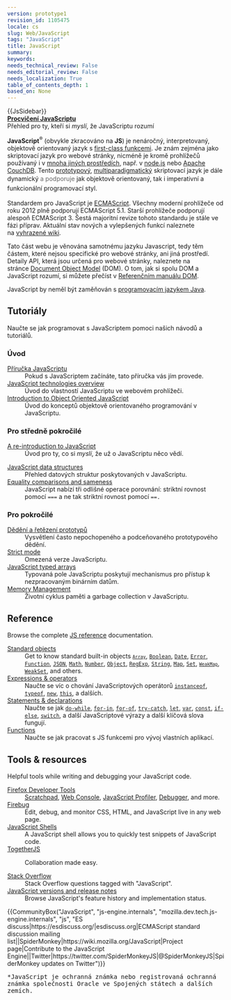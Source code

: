 ```yaml
---
version: prototype1
revision_id: 1105475
locale: cs
slug: Web/JavaScript
tags: "JavaScript"
title: JavaScript
summary: 
keywords: 
needs_technical_review: False
needs_editorial_review: False
needs_localization: True
table_of_contents_depth: 1
based_on: None
---
```

<div>{{JsSidebar}}</div>

<div class="callout-box"><strong><a href="/en-US/docs/Web/JavaScript/A_re-introduction_to_JavaScript">Procvičení JavaScriptu</a></strong><br />
Přehled pro ty, kteří si <em>myslí</em>, že JavaScriptu rozumí</div>

<p><strong>JavaScript</strong><sup>®</sup> (obvykle zkracováno na&nbsp;<strong>JS</strong>) je nenáročný, interpretovaný, objektově orientovaný jazyk s <a href="https://en.wikipedia.org/wiki/First-class_functions" title="https://en.wikipedia.org/wiki/First-class_functions">first-class funkcemi</a>. Je znám zejména jako skriptovací jazyk pro webové stránky, nicméně je kromě prohlížečů používaný i v <a class="external" href="http://en.wikipedia.org/wiki/JavaScript#Uses_outside_web_pages">mnoha jiných prostředích</a>, např. v&nbsp;<a class="external" href="http://nodejs.org/">node.js</a> nebo&nbsp;<a href="http://couchdb.apache.org">Apache CouchDB</a>. Tento&nbsp;<a class="mw-redirect" href="https://en.wikipedia.org/wiki/Prototype-based" title="Prototype-based">prototypový</a>, <a href="/en-US/docs/multiparadigmlanguage.html" title="/en-US/docs/multiparadigmlanguage.html">multiparadigmatický</a>&nbsp;skriptovací jazyk je dále dynamický<font color="#666666">&nbsp;a podporuje</font><span style="line-height:1.572">&nbsp;jak objektově orientovaný, tak i imperativní a funkcionální programovací styl.</span></p>

<p>Standardem pro JavaScript je&nbsp;<a href="/en-US/docs/JavaScript/Language_Resources">ECMAScript</a>. Všechny moderní prohlížeče od roku 2012 plně podporují ECMAScript 5.1. Starší prohlížeče podporují alespoň ECMAScript 3. Šestá majoritní revize tohoto standardu je stále ve fázi příprav. Aktuální stav nových a vylepšených funkcí naleznete na&nbsp;<a class="external" href="http://wiki.ecmascript.org/doku.php?id=harmony:proposals">vyhrazené wiki</a>.</p>

<p>Tato část webu je věnována samotnému jazyku Javascript, tedy těm částem, které nejsou specifické pro webové stránky, ani jiná prostředí. Detaily API, která jsou určená pro webové stránky, naleznete na stránce&nbsp;<a href="/en-US/docs/DOM">Document Object Model</a> (DOM). O tom, jak si spolu DOM a JavaScript rozumí, si můžete přečíst v <a href="/en-US/docs/Gecko_DOM_Reference/Introduction#DOM_and_JavaScript">Referenčním manuálu DOM</a>.</p>

<p>JavaScript by neměl být zaměňován s&nbsp;<a href="http://en.wikipedia.org/wiki/Java_(programming_language)">programovacím jazykem Java</a>.</p>

<div class="column-container">
<div class="column-half">
<h2 id="Tutoriály">Tutoriály</h2>

<p>Naučte se jak programovat s JavaScriptem pomoci našich návodů a tutoriálů.</p>

<h3 id="Úvod">Úvod</h3>

<dl>
 <dt><a href="https://developer.mozilla.org/en-US/docs/Web/JavaScript/Guide">Příručka JavaScriptu</a></dt>
 <dd>Pokud s JavaScriptem začínáte, tato příručka vás jím provede.</dd>
 <dt><a href="/en-US/docs/Web/JavaScript/JavaScript_technologies_overview">JavaScript technologies overview</a></dt>
 <dd>Úvod do vlastností JavaScriptu&nbsp;ve webovém prohlížeči.</dd>
 <dt><a href="https://developer.mozilla.org/en-US/docs/Web/JavaScript/Introduction_to_Object-Oriented_JavaScript">Introduction to Object Oriented JavaScript</a></dt>
 <dd>Úvod do konceptů objektově orientovaného programování v JavaScriptu.</dd>
</dl>

<h3 id="Pro_středně_pokročilé">Pro středně pokročilé</h3>

<dl>
 <dt><a href="https://developer.mozilla.org/en-US/docs/Web/JavaScript/A_re-introduction_to_JavaScript">A re-introduction to JavaScript</a></dt>
 <dd>Úvod pro ty, co si <em>myslí</em>, že už o JavaScriptu něco vědí.</dd>
</dl>

<dl>
 <dt><a href="https://developer.mozilla.org/en-US/docs/Web/JavaScript/Data_structures">JavaScript data structures</a></dt>
 <dd>Přehled datových struktur poskytovaných v JavaScriptu.</dd>
 <dt><a href="/en-US/docs/Web/JavaScript/Equality_comparisons_and_sameness">Equality comparisons and sameness</a></dt>
 <dd>JavaScript nabízí tři odlišné operace porovnání:&nbsp;striktní rovnost pomocí&nbsp;<code>===</code>&nbsp;a ne tak striktní rovnost pomocí&nbsp;<code>==.</code></dd>
</dl>

<h3 id="Pro_pokročilé">Pro pokročilé</h3>

<dl>
 <dt><a href="/en-US/docs/Web/JavaScript/Inheritance_and_the_prototype_chain">Dědění a řetězení prototypů</a></dt>
 <dd>Vysvětlení často nepochopeného a podceňovaného prototypového dědění.</dd>
 <dt><a href="/en-US/docs/Web/JavaScript/Reference/Strict_mode">Strict mode</a></dt>
 <dd>Omezená verze JavaScriptu.</dd>
 <dt><a href="https://developer.mozilla.org/en-US/docs/Web/JavaScript/Typed_arrays">JavaScript typed arrays</a></dt>
 <dd>Typovaná pole JavaScriptu poskytují mechanismus pro přístup k nezpracovaným binárním datům.</dd>
 <dt><a href="https://developer.mozilla.org/en-US/docs/Web/JavaScript/Memory_Management">Memory Management</a></dt>
 <dd>Životní cyklus paměti a&nbsp;garbage collection v JavaScriptu.</dd>
</dl>
</div>

<div class="column-half">
<h2 id="Reference">Reference</h2>

<p>Browse the complete <a href="/en-US/docs/Web/JavaScript/Reference">JS reference</a> documentation.</p>

<dl>
 <dt><a href="/en-US/docs/Web/JavaScript/Reference/Global_Objects">Standard objects</a></dt>
 <dd>Get to know standard built-in objects <code><a href="https://developer.mozilla.org/en-US/docs/Web/JavaScript/Reference/Global_Objects/Array" title="The JavaScript Array global object is a constructor for arrays, which are high-level, list-like objects."><code>Array</code></a></code>, <a href="https://developer.mozilla.org/en-US/docs/Web/JavaScript/Reference/Global_Objects/Boolean" title="The Boolean object is an object wrapper for a boolean value."><code>Boolean</code></a>, <a href="https://developer.mozilla.org/en-US/docs/Web/JavaScript/Reference/Global_Objects/Date" title="Creates a JavaScript Date instance that represents a single moment in time. Date objects are based on a time value that is the number of milliseconds since 1 January, 1970 UTC."><code>Date</code></a>, <a href="https://developer.mozilla.org/en-US/docs/Web/JavaScript/Reference/Global_Objects/Error" title="The Error constructor creates an error object. Instances of Error objects are thrown when runtime errors occur. The Error object can also be used as a base objects for user-defined exceptions. See below for standard built-in error types."><code>Error</code></a>, <a href="https://developer.mozilla.org/en-US/docs/Web/JavaScript/Reference/Global_Objects/Function" title="The Function constructor creates a new Function object. In JavaScript every function is actually a Function object."><code>Function</code></a>, <a href="https://developer.mozilla.org/en-US/docs/Web/JavaScript/Reference/Global_Objects/JSON" title="The JSON object contains methods for parsing JavaScript Object Notation (JSON) and converting values to JSON. It can't be called or constructed, and aside from its two method properties it has no interesting functionality of its own."><code>JSON</code></a>, <a href="https://developer.mozilla.org/en-US/docs/Web/JavaScript/Reference/Global_Objects/Math" title="Math is a built-in object that has properties and methods for mathematical constants and functions. Not a function object."><code>Math</code></a>, <a href="https://developer.mozilla.org/en-US/docs/Web/JavaScript/Reference/Global_Objects/Number" title="The Number JavaScript object is a wrapper object allowing you to work with numerical values. A Number object is created using the Number() constructor."><code>Number</code></a>, <a href="/en-US/docs/Web/JavaScript/Reference/Global_Objects/Object"><code>Object</code></a>, <a href="https://developer.mozilla.org/en-US/docs/Web/JavaScript/Reference/Global_Objects/RegExp" title="The RegExp constructor creates a regular expression object for matching text with a pattern."><code>RegExp</code></a>, <a href="https://developer.mozilla.org/en-US/docs/Web/JavaScript/Reference/Global_Objects/String" title="The String global object is a constructor for strings, or a sequence of characters."><code>String</code></a>, <a href="https://developer.mozilla.org/en-US/docs/Web/JavaScript/Reference/Global_Objects/Map" title="The Map object is a simple key/value map. Any value (both objects and primitive values) may be used as either a key or a value."><code>Map</code></a>, <code><a href="/en-US/docs/Web/JavaScript/Reference/Global_Objects/Set">Set</a></code>, <code><a href="https://developer.mozilla.org/en-US/docs/Web/JavaScript/Reference/Global_Objects/WeakMap" title="The WeakMap object is a collection of key/value pairs in which the keys are objects and the values can be arbitrary values."><code>WeakMap</code></a></code>, <a href="https://developer.mozilla.org/en-US/docs/Web/JavaScript/Reference/Global_Objects/WeakSet" title="The WeakSet object lets you store weakly held objects in a collection."><code>WeakSet</code></a>, and others.</dd>
 <dt><a href="/en-US/docs/Web/JavaScript/Reference/Operators">Expressions &amp; operators</a></dt>
 <dd>Naučte se víc o chování JavaScriptových operátorů&nbsp;<code><a href="https://developer.mozilla.org/en-US/docs/Web/JavaScript/Reference/Operators/instanceof">instanceof</a></code>, <code><a href="https://developer.mozilla.org/en-US/docs/Web/JavaScript/Reference/Operators/typeof">typeof</a></code>, <code><a href="https://developer.mozilla.org/en-US/docs/Web/JavaScript/Reference/Operators/new">new</a></code>, <code><a href="https://developer.mozilla.org/en-US/docs/Web/JavaScript/Reference/Operators/this">this</a></code>, a dalších.</dd>
 <dt><a href="/en-US/docs/Web/JavaScript/Reference/Statements">Statements &amp; declarations</a></dt>
 <dd>Naučte se jak&nbsp;<code><a href="https://developer.mozilla.org/en-US/docs/Web/JavaScript/Reference/Statements/do...while">do-while</a></code>, <code><a href="https://developer.mozilla.org/en-US/docs/Web/JavaScript/Reference/Statements/for...in">for-in</a></code>, <code><a href="https://developer.mozilla.org/en-US/docs/Web/JavaScript/Reference/Statements/for...of">for-of</a></code>, <code><a href="https://developer.mozilla.org/en-US/docs/Web/JavaScript/Reference/Statements/try...catch">try-catch</a></code>, <code><a href="https://developer.mozilla.org/en-US/docs/Web/JavaScript/Reference/Statements/let">let</a></code>, <code><a href="https://developer.mozilla.org/en-US/docs/Web/JavaScript/Reference/Statements/var">var</a></code>, <code><a href="https://developer.mozilla.org/en-US/docs/Web/JavaScript/Reference/Statements/const">const</a></code>, <code><a href="https://developer.mozilla.org/en-US/docs/Web/JavaScript/Reference/Statements/if...else">if-else</a></code>, <code><a href="https://developer.mozilla.org/en-US/docs/Web/JavaScript/Reference/Statements/switch">switch</a></code>, a další JavaScriptové výrazy a další klíčová slova fungují.</dd>
 <dt><a href="/en-US/docs/Web/JavaScript/Reference/Functions">Functions</a></dt>
 <dd>Naučte se jak pracovat s JS funkcemi pro vývoj vlastních aplikací.</dd>
</dl>

<h2 id="Tools_resources">Tools &amp; resources</h2>

<p>Helpful tools while writing and debugging your JavaScript code.</p>

<dl>
 <dt><a href="/en-US/docs/Tools">Firefox Developer Tools</a></dt>
 <dd><a href="/en-US/docs/Tools/Scratchpad">Scratchpad</a>, <a href="/en-US/docs/Tools/Web_Console">Web Console</a>, <a href="/en-US/docs/Tools/Profiler">JavaScript Profiler</a>, <a href="/en-US/docs/Tools/Debugger">Debugger</a>, and more.</dd>
 <dt><a class="external" href="http://www.getfirebug.com/">Firebug</a></dt>
 <dd>Edit, debug, and monitor CSS, HTML, and JavaScript live in any web page.</dd>
 <dt><a href="/en-US/docs/Web/JavaScript/Shells">JavaScript Shells</a></dt>
 <dd>A JavaScript shell allows you to quickly test snippets of JavaScript code.</dd>
 <dt><a href="https://togetherjs.com/">TogetherJS</a></dt>
 <dd>
 <p class="hero-header-text large">Collaboration made easy.</p>
 </dd>
 <dt><a href="http://stackoverflow.com/questions/tagged/javascript">Stack Overflow</a></dt>
 <dd>Stack Overflow questions tagged with "JavaScript".</dd>
 <dt><a href="/en-US/docs/Web/JavaScript/New_in_JavaScript">JavaScript versions and release notes</a></dt>
 <dd>Browse JavaScript's feature history and implementation status.</dd>
</dl>
</div>
</div>

<p>{{CommunityBox("JavaScript", "js-engine.internals", "mozilla.dev.tech.js-engine.internals", "js", "ES discuss|https://esdiscuss.org/|esdiscuss.org|ECMAScript standard discussion mailing list||SpiderMonkey|https://wiki.mozilla.org/JavaScript|Project page|Contribute to the JavaScript Engine||Twitter|https://twitter.com/SpiderMonkeyJS|@SpiderMonkeyJS|SpiderMonkey updates on Twitter")}}</p>

<p><samp>*JavaScript je ochranná známka nebo registrovaná ochranná známka společnosti Oracle ve Spojených státech a dalších zemích.</samp></p>

